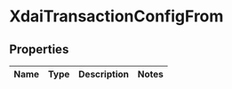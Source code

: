
# XdaiTransactionConfigFrom

## Properties
Name | Type | Description | Notes
------------ | ------------- | ------------- | -------------



